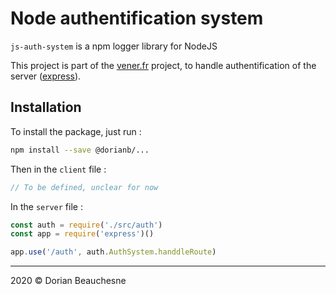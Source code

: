 # Node authentification system

`js-auth-system` is a npm logger library for NodeJS

This project is part of the [vener.fr](http://www.vener.fr) project, to handle authentification of the server ([express](https://www.expressjs.com)).


## Installation
To install the package, just run :
```bash
npm install --save @dorianb/...
```

Then in the `client` file :
```js
// To be defined, unclear for now
```

In the `server` file :
```js
const auth = require('./src/auth')
const app = require('express')()

app.use('/auth', auth.AuthSystem.handdleRoute)
```

* * *

2020 &copy; Dorian Beauchesne
